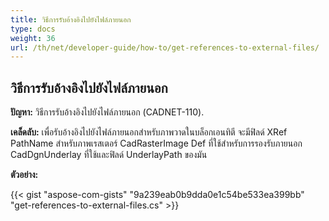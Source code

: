 ```yaml
---
title: วิธีการรับอ้างอิงไปยังไฟล์ภายนอก
type: docs
weight: 36
url: /th/net/developer-guide/how-to/get-references-to-external-files/
---
```


## **วิธีการรับอ้างอิงไปยังไฟล์ภายนอก**

**ปัญหา:** วิธีการรับอ้างอิงไปยังไฟล์ภายนอก (CADNET-110).

**เคล็ดลับ:** เพื่อรับอ้างอิงไปยังไฟล์ภายนอกสำหรับภาพวาดในบล็อกเอนทิตี จะมีฟิลด์ XRef PathName สำหรับภาพเรสเตอร์ CadRasterImage Def ที่ใช้สำหรับการรองรับภายนอก CadDgnUnderlay ที่ใช้และฟิลด์ UnderlayPath ของมัน

**ตัวอย่าง:**

{{< gist "aspose-com-gists" "9a239eab0b9dda0e1c54be533ea399bb" "get-references-to-external-files.cs" >}}
